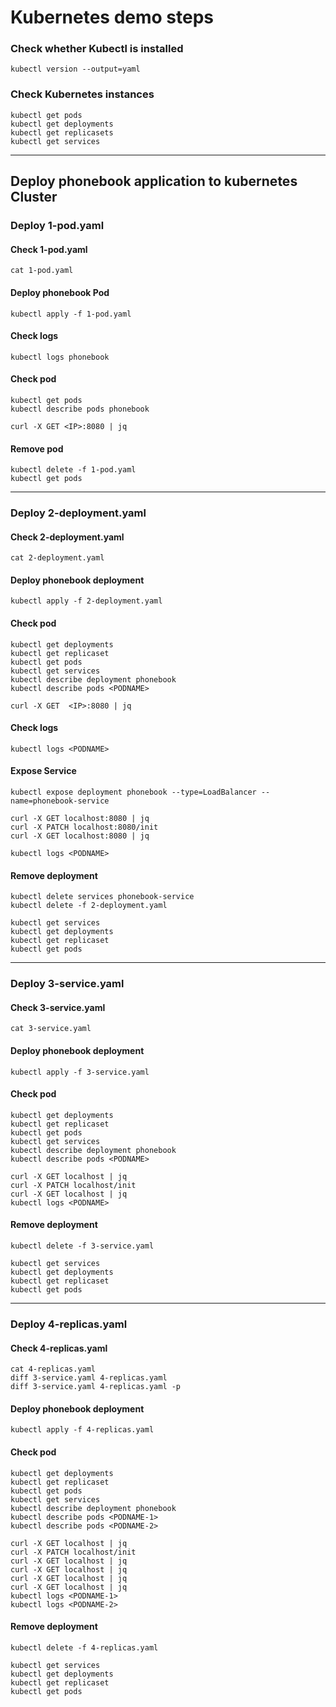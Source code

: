 # Kubernetes demo steps

### Check whether Kubectl is installed

```
kubectl version --output=yaml
```
### Check Kubernetes instances

```
kubectl get pods
kubectl get deployments
kubectl get replicasets
kubectl get services
```
---
## Deploy phonebook application to kubernetes Cluster

### Deploy 1-pod.yaml

#### Check 1-pod.yaml

```
cat 1-pod.yaml
```

#### Deploy phonebook Pod

```
kubectl apply -f 1-pod.yaml
```

#### Check logs

```
kubectl logs phonebook
```

#### Check pod

```
kubectl get pods
kubectl describe pods phonebook

curl -X GET <IP>:8080 | jq
```

#### Remove pod

```
kubectl delete -f 1-pod.yaml
kubectl get pods
```
---
### Deploy 2-deployment.yaml

#### Check 2-deployment.yaml

```
cat 2-deployment.yaml
```

#### Deploy phonebook deployment

```
kubectl apply -f 2-deployment.yaml
```

#### Check pod

```
kubectl get deployments
kubectl get replicaset
kubectl get pods
kubectl get services
kubectl describe deployment phonebook
kubectl describe pods <PODNAME>

curl -X GET  <IP>:8080 | jq
```

#### Check logs

```
kubectl logs <PODNAME>
```

#### Expose Service 

```
kubectl expose deployment phonebook --type=LoadBalancer --name=phonebook-service

curl -X GET localhost:8080 | jq
curl -X PATCH localhost:8080/init
curl -X GET localhost:8080 | jq

kubectl logs <PODNAME>
```

#### Remove deployment

```
kubectl delete services phonebook-service
kubectl delete -f 2-deployment.yaml

kubectl get services
kubectl get deployments
kubectl get replicaset
kubectl get pods
```
---
### Deploy 3-service.yaml

#### Check 3-service.yaml

```
cat 3-service.yaml
```

#### Deploy phonebook deployment

```
kubectl apply -f 3-service.yaml
```

#### Check pod

```
kubectl get deployments
kubectl get replicaset
kubectl get pods
kubectl get services
kubectl describe deployment phonebook
kubectl describe pods <PODNAME>

curl -X GET localhost | jq
curl -X PATCH localhost/init
curl -X GET localhost | jq
kubectl logs <PODNAME>
```

#### Remove deployment

```
kubectl delete -f 3-service.yaml

kubectl get services
kubectl get deployments
kubectl get replicaset
kubectl get pods
```
---
### Deploy 4-replicas.yaml

#### Check 4-replicas.yaml

```
cat 4-replicas.yaml
diff 3-service.yaml 4-replicas.yaml
diff 3-service.yaml 4-replicas.yaml -p
```

#### Deploy phonebook deployment

```
kubectl apply -f 4-replicas.yaml
```

#### Check pod

```
kubectl get deployments
kubectl get replicaset
kubectl get pods
kubectl get services
kubectl describe deployment phonebook
kubectl describe pods <PODNAME-1>
kubectl describe pods <PODNAME-2>

curl -X GET localhost | jq
curl -X PATCH localhost/init
curl -X GET localhost | jq
curl -X GET localhost | jq
curl -X GET localhost | jq
curl -X GET localhost | jq
kubectl logs <PODNAME-1>
kubectl logs <PODNAME-2>
```

#### Remove deployment

```
kubectl delete -f 4-replicas.yaml

kubectl get services
kubectl get deployments
kubectl get replicaset
kubectl get pods
```
